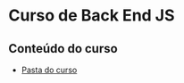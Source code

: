 # Curso de Back End JS


## Conteúdo do curso

- [Pasta do curso](https://drive.google.com/drive/folders/1VXL1CAnWOruqvD-TtMLZU4d8Iv_iBbCd)

